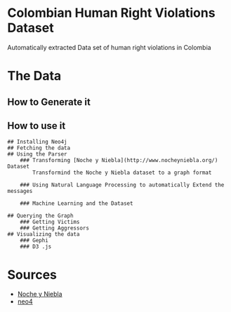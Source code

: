 # Colombian Human Right Violations Dataset
Automatically extracted Data set of human right violations in Colombia 
# The Data
## How to Generate it
## How to use it
    ## Installing Neo4j
    ## Fetching the data
    ## Using the Parser
        ### Transforming [Noche y Niebla](http://www.nocheyniebla.org/‎) Dataset
            Transformind the Noche y Niebla dataset to a graph format

        ### Using Natural Language Processing to automatically Extend the messages

        ### Machine Learning and the Dataset

    ## Querying the Graph
        ### Getting Victims
        ### Getting Aggressors
    ## Visualizing the data
        ### Gephi
        ### D3 .js
# Sources
- [Noche y Niebla](http://www.nocheyniebla.org/‎)
- [neo4](http://www.neo4j.org/)



